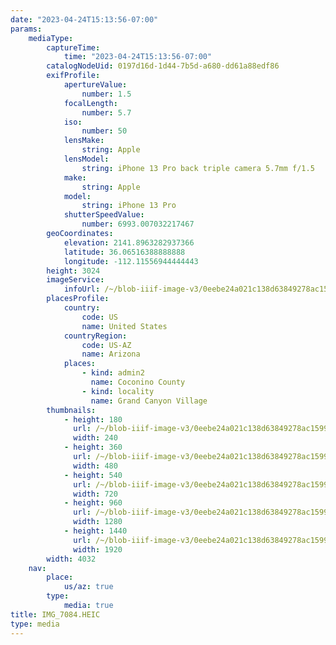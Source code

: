 ```yaml
---
date: "2023-04-24T15:13:56-07:00"
params:
    mediaType:
        captureTime:
            time: "2023-04-24T15:13:56-07:00"
        catalogNodeUid: 0197d16d-1d44-7b5d-a680-dd61a88edf86
        exifProfile:
            apertureValue:
                number: 1.5
            focalLength:
                number: 5.7
            iso:
                number: 50
            lensMake:
                string: Apple
            lensModel:
                string: iPhone 13 Pro back triple camera 5.7mm f/1.5
            make:
                string: Apple
            model:
                string: iPhone 13 Pro
            shutterSpeedValue:
                number: 6993.007032217467
        geoCoordinates:
            elevation: 2141.8963282937366
            latitude: 36.06516388888888
            longitude: -112.11556944444443
        height: 3024
        imageService:
            infoUrl: /~/blob-iiif-image-v3/0eebe24a021c138d63849278ac1599f6f3e4ba071959230afbc73d3b60df4166/info.json
        placesProfile:
            country:
                code: US
                name: United States
            countryRegion:
                code: US-AZ
                name: Arizona
            places:
                - kind: admin2
                  name: Coconino County
                - kind: locality
                  name: Grand Canyon Village
        thumbnails:
            - height: 180
              url: /~/blob-iiif-image-v3/0eebe24a021c138d63849278ac1599f6f3e4ba071959230afbc73d3b60df4166/full/240%2C180/0/default.jpg
              width: 240
            - height: 360
              url: /~/blob-iiif-image-v3/0eebe24a021c138d63849278ac1599f6f3e4ba071959230afbc73d3b60df4166/full/480%2C360/0/default.jpg
              width: 480
            - height: 540
              url: /~/blob-iiif-image-v3/0eebe24a021c138d63849278ac1599f6f3e4ba071959230afbc73d3b60df4166/full/720%2C540/0/default.jpg
              width: 720
            - height: 960
              url: /~/blob-iiif-image-v3/0eebe24a021c138d63849278ac1599f6f3e4ba071959230afbc73d3b60df4166/full/1280%2C960/0/default.jpg
              width: 1280
            - height: 1440
              url: /~/blob-iiif-image-v3/0eebe24a021c138d63849278ac1599f6f3e4ba071959230afbc73d3b60df4166/full/1920%2C1440/0/default.jpg
              width: 1920
        width: 4032
    nav:
        place:
            us/az: true
        type:
            media: true
title: IMG_7084.HEIC
type: media
---
```

